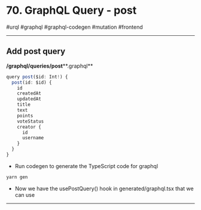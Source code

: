 # 70\. GraphQL Query - post

#urql #graphql #graphql-codegen #mutation #frontend

* * *

## Add post query

  

**/graphql/queries/post****.graphql**

```typescript
query post($id: Int!) {
  post(id: $id) {
    id
    createdAt
    updatedAt
    title
    text
    points
    voteStatus
    creator {
      id
      username
    }
  }
}
```

  

- Run codegen to generate the TypeScript code for graphql

  

```typescript
yarn gen
```

  

- Now we have the usePostQuery() hook in generated/graphql.tsx ⁠that we can use

* * *

##